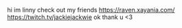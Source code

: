 hi im linny
check out my friends
https://raven.xayania.com/
https://twitch.tv/jackiejackwie
ok thank u <3
